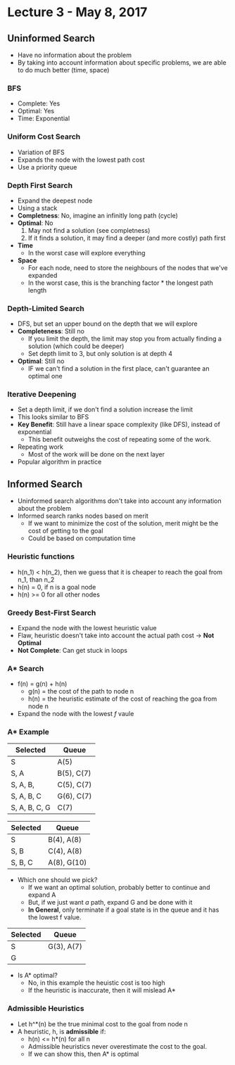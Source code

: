# Lecture 3 - May 8, 2017

## Uninformed Search
- Have no information about the problem
- By taking into account information about specific problems, we are able to do much better (time, space)

### BFS
- Complete: Yes
- Optimal: Yes
- Time: Exponential

### Uniform Cost Search
- Variation of BFS
- Expands the node with the lowest path cost
- Use a priority queue

### Depth First Search
- Expand the deepest node
- Using a stack
- **Completness**: No, imagine an infinitly long path (cycle)
- **Optimal**: No
  1. May not find a solution (see completness)
  2. If it finds a solution, it may find a deeper (and more costly) path first
- **Time**
  - In the worst case will explore everything
- **Space**
  - For each node, need to store the neighbours of the nodes that we've expanded
  - In the worst case, this is the branching factor * the longest path length

### Depth-Limited Search
- DFS, but set an upper bound on the depth that we will explore
- **Completeness**: Still no
  - If you limit the depth, the limit may stop you from actually finding a solution (which could be deeper)
  - Set depth limit to 3, but only solution is at depth 4
- **Optimal**: Still no
  - IF we can't find a solution in the first place, can't guarantee an optimal one

### Iterative Deepening
- Set a depth limit, if we don't find a solution increase the limit
- This looks similar to BFS
- **Key Benefit**: Still have a linear space complexity (like DFS), instead of exponential
  - This benefit outweighs the cost of repeating some of the work.
- Repeating work
  - Most of the work will be done on the next layer
- Popular algorithm in practice

## Informed Search
- Uninformed search algorithms don't take into account any information about the problem
- Informed search ranks nodes based on merit
  - If we want to minimize the cost of the solution, merit might be the cost of getting to the goal
  - Could be based on computation time

### Heuristic functions
- h(n_1) < h(n_2), then we guess that it is cheaper to reach the goal from n_1, than n_2
- h(n) = 0, if n is a goal node
- h(n) >= 0 for all other nodes

### Greedy Best-First Search
- Expand the node with the lowest heuristic value
- Flaw, heuristic doesn't take into account the actual path cost -> **Not Optimal**
- **Not Complete**: Can get stuck in loops

### A\* Search
- f(n) = g(n) + h(n)
  - g(n) = the cost of the path to node n
  - h(n) = the heuristic estimate of the cost of reaching the goa from node n
- Expand the node with the lowest *f* vaule

### A\* Example
| Selected | Queue |
|----------|-------|
| S | A(5) |
| S, A | B(5), C(7) |
| S, A, B, | C(5), C(7) |
| S, A, B, C | G(6), C(7) |
| S, A, B, C, G | C(7) |

| Selected | Queue |
|----------|-------|
| S | B(4), A(8) |
| S, B | C(4), A(8) |
| S, B, C | A(8), G(10) |

- Which one should we pick?
  - If we want an optimal solution, probably better to continue and expand A
  - But, if we just want *a* path, expand G and be done with it
  - **In General**, only terminate if a goal state is in the queue and it has the lowest f value.

| Selected | Queue |
|----------|-------|
| S | G(3), A(7) |
| G | |

- Is A\* optimal?
  - No, in this example the heuistic cost is too high
  - If the heuristic is inaccurate, then it will mislead A\*

### Admissible Heuristics
- Let h^\*(n) be the true minimal cost to the goal from node n
- A heuristic, h, is **admissible** if:
  - h(n) <= h\*(n) for all n
  - Admissible heuristics never overestimate the cost to the goal.
  - If we can show this, then A\* is optimal
